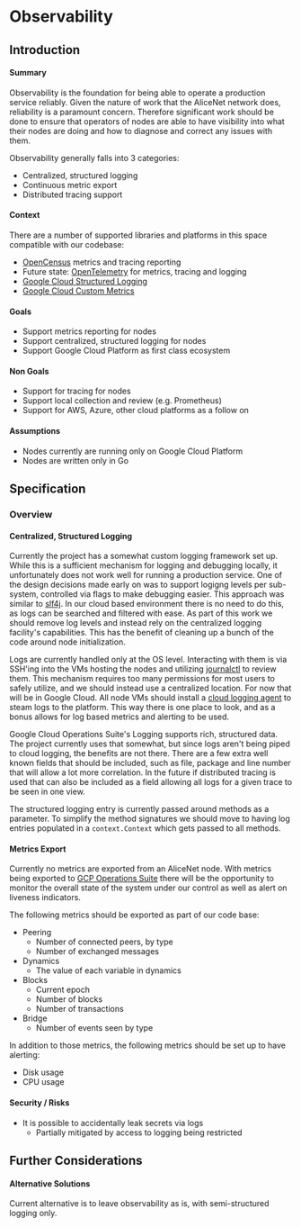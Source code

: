 # Observability

## Introduction

#### Summary

Observability is the foundation for being able to operate a production service reliably. Given the nature
of work that the AliceNet network does, reliability is a paramount concern. Therefore significant work
should be done to ensure that operators of nodes are able to have visibility into what their nodes are doing
and how to diagnose and correct any issues with them.

Observability generally falls into 3 categories:

- Centralized, structured logging
- Continuous metric export
- Distributed tracing support

#### Context

There are a number of supported libraries and platforms in this space compatible with our codebase:

- [OpenCensus](https://opencensus.io) metrics and tracing reporting
- Future state: [OpenTelemetry](https://opentelemetry.io) for metrics, tracing and logging
- [Google Cloud Structured Logging](https://cloud.google.com/logging/docs/structured-logging)
- [Google Cloud Custom Metrics](https://cloud.google.com/monitoring/custom-metrics)

#### Goals

- Support metrics reporting for nodes
- Support centralized, structured logging for nodes
- Support Google Cloud Platform as first class ecosystem

#### Non Goals

- Support for tracing for nodes
- Support local collection and review (e.g. Prometheus)
- Support for AWS, Azure, other cloud platforms as a follow on

#### Assumptions

- Nodes currently are running only on Google Cloud Platform
- Nodes are written only in Go

## Specification

### Overview

#### Centralized, Structured Logging

Currently the project has a somewhat custom logging framework set up. While this is a
sufficient mechanism for logging and debugging locally, it unfortunately does not work
well for running a production service. One of the design decisions made early on was to
support logigng levels per sub-system, controlled via flags to make debugging easier.
This approach was similar to [slf4j](https://www.slf4j.org). In our cloud based
environment there is no need to do this, as logs can be searched and filtered with ease.
As part of this work we should remove log levels and instead rely on the centralized
logging facility's capabilities. This has the benefit of cleaning up a bunch of the
code around node initialization.

Logs are currently handled only at the OS level. Interacting with them is via SSH'ing
into the VMs hosting the nodes and utilizing [journalctl](https://www.freedesktop.org/software/systemd/man/journalctl.html)
to review them. This mechanism requires too many permissions for most users to safely
utilize, and we should instead use a centralized location. For now that will be in
Google Cloud. All node VMs should install a [cloud logging agent](https://cloud.google.com/logging/docs/agent/logging/installation)
to steam logs to the platform. This way there is one place to look, and as a bonus allows
for log based metrics and alerting to be used.

Google Cloud Operations Suite's Logging supports rich, structured data. The project
currently uses that somewhat, but since logs aren't being piped to cloud logging, the
benefits are not there. There are a few extra well known fields that should be included,
such as file, package and line number that will allow a lot more correlation. In the
future if distributed tracing is used that can also be included as a field allowing
all logs for a given trace to be seen in one view.

The structured logging entry is currently passed around methods as a parameter. To
simplify the method signatures we should move to having log entries populated in a
`context.Context` which gets passed to all methods.

#### Metrics Export

Currently no metrics are exported from an AliceNet node. With metrics being exported to
[GCP Operations Suite](https://cloud.google.com/products/operations) there will be the
opportunity to monitor the overall state of the system under our control as well as alert
on liveness indicators.

The following metrics should be exported as part of our code base:

- Peering
  - Number of connected peers, by type
  - Number of exchanged messages
- Dynamics
  - The value of each variable in dynamics
- Blocks
  - Current epoch
  - Number of blocks
  - Number of transactions
- Bridge
  - Number of events seen by type

In addition to those metrics, the following metrics should be set up to have alerting:

- Disk usage
- CPU usage

#### Security / Risks

- It is possible to accidentally leak secrets via logs
  - Partially mitigated by access to logging being restricted

## Further Considerations

#### Alternative Solutions

Current alternative is to leave observability as is, with semi-structured logging only.
